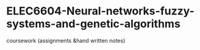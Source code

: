 # ELEC6604-Neural-networks-fuzzy-systems-and-genetic-algorithms
coursework (assignments &amp;hand written notes)

